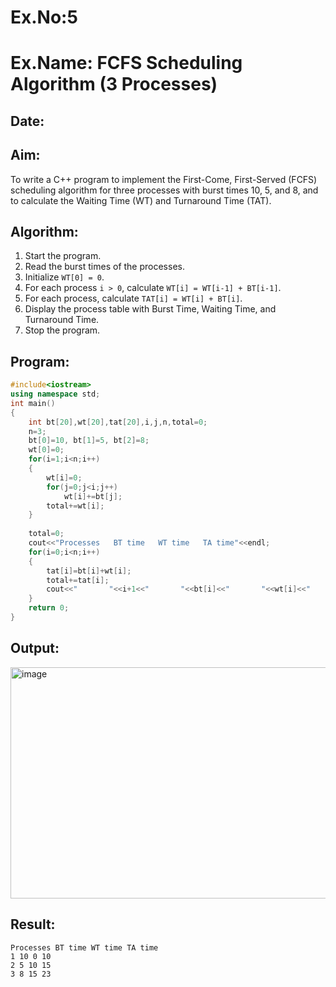 # Ex.No:5  
# Ex.Name: FCFS Scheduling Algorithm (3 Processes)  

## Date:  

## Aim:  
To write a C++ program to implement the First-Come, First-Served (FCFS) scheduling algorithm for three processes with burst times 10, 5, and 8, and to calculate the Waiting Time (WT) and Turnaround Time (TAT).  

## Algorithm:  
1. Start the program.  
2. Read the burst times of the processes.  
3. Initialize `WT[0] = 0`.  
4. For each process `i > 0`, calculate `WT[i] = WT[i-1] + BT[i-1]`.  
5. For each process, calculate `TAT[i] = WT[i] + BT[i]`.  
6. Display the process table with Burst Time, Waiting Time, and Turnaround Time.  
7. Stop the program.  

## Program:
```cpp
#include<iostream>
using namespace std;
int main()
{
    int bt[20],wt[20],tat[20],i,j,n,total=0;
    n=3;
    bt[0]=10, bt[1]=5, bt[2]=8;
    wt[0]=0;
    for(i=1;i<n;i++)
    {
        wt[i]=0;
        for(j=0;j<i;j++)
            wt[i]+=bt[j];
        total+=wt[i];
    }
   
    total=0;
    cout<<"Processes   BT time   WT time   TA time"<<endl;
    for(i=0;i<n;i++)
    {
        tat[i]=bt[i]+wt[i];
        total+=tat[i];
        cout<<"       "<<i+1<<"       "<<bt[i]<<"       "<<wt[i]<<"       "<<tat[i]<<endl;
    }
    return 0;
}
```

## Output:
<img width="863" height="370" alt="image" src="https://github.com/user-attachments/assets/b91c2c79-ec23-4b09-87ba-ba8d2494622e" />

## Result:
```
Processes BT time WT time TA time
1 10 0 10
2 5 10 15
3 8 15 23
```
